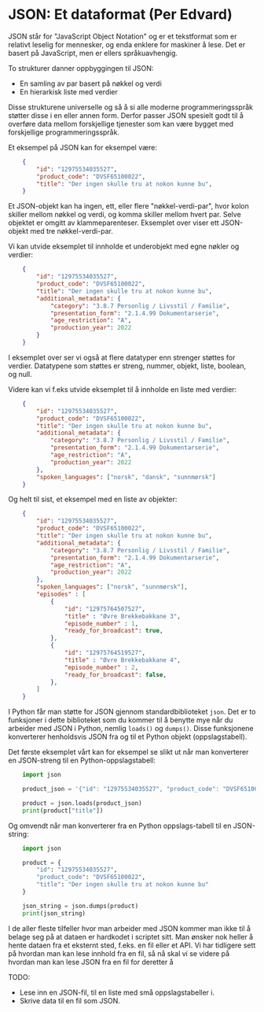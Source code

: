 JSON: Et dataformat (Per Edvard)
===================

JSON står for "JavaScript Object Notation" og er et tekstformat som er relativt leselig for mennesker, og enda enklere for maskiner å lese. Det er basert på JavaScript, men er ellers språkuavhengig.

To strukturer danner oppbyggingen til JSON:
- En samling av par basert på nøkkel og verdi
- En hierarkisk liste med verdier

Disse strukturene universelle og så å si alle moderne programmeringsspråk støtter disse i en eller annen form. Derfor passer JSON spesielt godt til å overføre data mellom forskjellige tjenester som kan være bygget med forskjellige programmeringsspråk.


Et eksempel på JSON kan for eksempel være:
```json
    {
        "id": "12975534035527",
        "product_code": "DVSF65100022",
        "title": "Der ingen skulle tru at nokon kunne bu",
    }
```
Et JSON-objekt kan ha ingen, ett, eller flere "nøkkel-verdi-par", hvor kolon skiller mellom nøkkel og verdi, og komma skiller mellom hvert par. Selve objektet er omgitt av klammeparenteser.
Eksemplet over viser ett JSON-objekt med tre nøkkel-verdi-par. 

Vi kan utvide eksemplet til innholde et underobjekt med egne nøkler og verdier:
```json
    {
        "id": "12975534035527",
        "product_code": "DVSF65100022",
        "title": "Der ingen skulle tru at nokon kunne bu",
        "additional_metadata": {
            "category": "3.8.7 Personlig / Livsstil / Familie",
            "presentation_form": "2.1.4.99 Dokumentarserie",
            "age_restriction": "A",
            "production_year": 2022
        }
    }
```
I eksemplet over ser vi også at flere datatyper enn strenger støttes for verdier. Datatypene som støttes er streng, nummer, objekt, liste, boolean, og null.

Videre kan vi f.eks utvide eksemplet til å innholde en liste med verdier:
```json
    {
        "id": "12975534035527",
        "product_code": "DVSF65100022",
        "title": "Der ingen skulle tru at nokon kunne bu",
        "additional_metadata": {
            "category": "3.8.7 Personlig / Livsstil / Familie",
            "presentation_form": "2.1.4.99 Dokumentarserie",
            "age_restriction": "A",
            "production_year": 2022
        },
        "spoken_languages": ["norsk", "dansk", "sunnmørsk"]
    }
```

Og helt til sist, et eksempel med en liste av objekter:
```json
    {
        "id": "12975534035527",
        "product_code": "DVSF65100022",
        "title": "Der ingen skulle tru at nokon kunne bu",
        "additional_metadata": {
            "category": "3.8.7 Personlig / Livsstil / Familie",
            "presentation_form": "2.1.4.99 Dokumentarserie",
            "age_restriction": "A",
            "production_year": 2022
        },
        "spoken_languages": ["norsk", "sunnmørsk"],
        "episodes" : [
            {
                "id": "12975764507527",
                "title" : "Øvre Brekkebakkane 3",
                "episode_number" : 1,
                "ready_for_broadcast": true,
            },
            {
                "id": "12975764519527",
                "title" : "Øvre Brekkebakkane 4",
                "episode_number" : 2,
                "ready_for_broadcast": false,
            },
        ]
    }
```

I Python får man støtte for JSON gjennom standardbiblioteket `json`. 
Det er to funksjoner i dette biblioteket som du kommer til å benytte mye når du arbeider med JSON i Python, nemlig `loads()` og `dumps()`.
Disse funksjonene konverterer henholdsvis JSON fra og til et Python objekt (oppslagstabell).

Det første eksemplet vårt kan for eksempel se slikt ut når man konverterer en JSON-streng til en Python-oppslagstabell:
```python
    import json

    product_json = '{"id": "12975534035527", "product_code": "DVSF65100022", "title": "Der ingen skulle tru at nokon kunne bu"}'

    product = json.loads(product_json)
    print(product["title"])
```

Og omvendt når man konverterer fra en Python oppslags-tabell til en JSON-string:
```python
    import json

    product = {
        "id": "12975534035527", 
        "product_code": "DVSF65100022", 
        "title": "Der ingen skulle tru at nokon kunne bu"
    }

    json_string = json.dumps(product)
    print(json_string)
```

I de aller fleste tilfeller hvor man arbeider med JSON kommer man ikke til å belage seg på at dataen er hardkodet i scriptet sitt.
Man ønsker nok heller å hente dataen fra et eksternt sted, f.eks. en fil eller et API. 
Vi har tidligere sett på hvordan man kan lese innhold fra en fil, så nå skal vi se videre på hvordan man kan lese JSON fra en fil for deretter å 



TODO:
- Lese inn en JSON-fil, til en liste med små oppslagstabeller i.
- Skrive data til en fil som JSON.